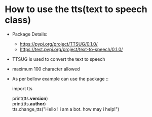 How to use the tts(text to speech class)
========================================
* Package Details: 
     * https://pypi.org/project/TTSUG/0.1.0/
     * https://test.pypi.org/project/text-to-speech/0.1.0/
* TTSUG is used to convert the text to speech
* maximum 100 character allowed
* As per bellow example can use the package ::

     import tts

     print(tts.__version__) \
     print(tts.__author__)\
     tts.change_tts("Hello ! i am a bot. how may i help!")
